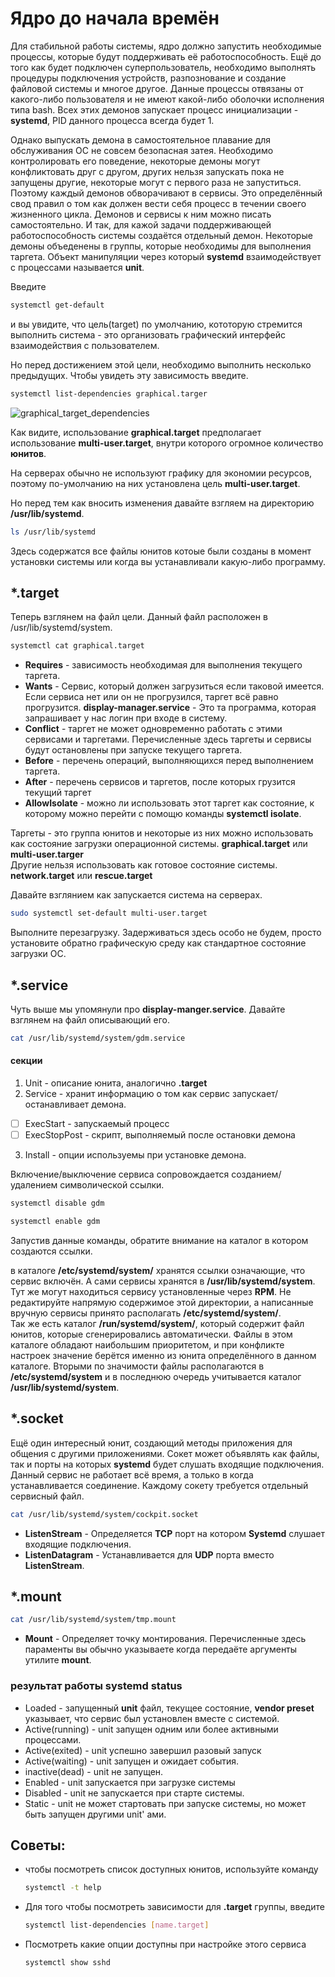 # Ядро до начала времён

Для стабильной работы системы, ядро должно запустить необходимые процессы, которые будут поддерживать её работоспособность. Ещё до того как будет подключен суперпользователь, необходимо выполнять процедуры подключения устройств, разпознование и создание файловой системы и многое другое. Данные процессы отвязаны от какого-либо пользователя и не имеют какой-либо оболочки исполнения типа bash. Всех этих демонов запускает процесс инициализации - **systemd**, PID данного процесса всегда будет 1. 

Однако выпускать демона в самостоятельное плавание для обслуживания ОС не совсем безопасная затея. Необходимо контролировать его поведение, некоторые демоны могут конфликтовать друг с другом, других нельзя запускать пока не запущены другие, некоторые могут с первого раза не запуститься. Поэтому каждый демонов обворачивают в сервисы. Это определённый свод правил о том как должен вести себя процесс в течении своего жизненного цикла. Демонов и сервисы к ним можно писать самостоятельно. И так, для кажой задачи поддерживающей работоспособность системы создаётся отдельный демон. Некоторые демоны объеденены в группы, которые необходимы для выполнения таргета. Объект манипуляции через который **systemd** взаимодействует с процессами называется **unit**.

Введите 

```bash
systemctl get-default
```

и вы увидите, что цель(target) по умолчанию, кототорую стремится выполнить система - это организовать графический интерфейс взаимодействия с пользователем. 

Но перед достижением этой цели, необходимо выполнить несколько предыдущих. Чтобы увидеть эту зависимость введите.

```bash
systemctl list-dependencies graphical.targer
```

![graphical_target_dependencies](/Users/egordmitriev/Dropbox/introducion_to_Linux/8_Systemd/images/graphical_target_dependencies.png)

Как видите, использование **graphical.target** предполагает использование **multi-user.target**, внутри которого огромное количество **юнитов**.

На серверах обычно не используют графику для экономии ресурсов, поэтому по-умолчанию на них установлена цель **multi-user.target**.

Но перед тем как вносить изменения давайте взгляем на директорию **/usr/lib/systemd**.

```bash
ls /usr/lib/systemd
```

Здесь содержатся все файлы юнитов котоые были созданы в момент установки системы или когда вы устанавливали какую-либо программу. 

## *.target

Теперь взглянем на файл цели. Данный файл расположен в /usr/lib/systemd/system.

```bash
systemctl cat graphical.target
```

- **Requires** - зависимость необходимая для выполнения текущего таргета.
- **Wants** - Сервис, который должен загрузиться если таковой имеется. Если сервиса нет или он не прогрузился, таргет всё равно прогрузится.  **display-manager.service** - Это та программа, которая запрашивает у нас логин при входе в систему.
- **Conflict** - таргет не может одновременно работать с этими сервисами и таргетами. Перечисленные здесь таргеты и сервисы будут остановлены при запуске текущего таргета.
- **Before** - перечень операций, выполняющихся перед выполнением таргета.
- **After** - перечень сервисов и таргетов, после которых грузится текущий таргет
- **AllowIsolate** - можно ли использовать этот таргет как состояние, к которому можно перейти с помощю команды **systemctl isolate**.

Таргеты - это группа юнитов и некоторые из них можно использовать как состояние загрузки операционной системы. **graphical.target** или **multi-user.targer**<br>Другие нельзя использовать как готовое состояние системы. **network.target** или **rescue.target**

Давайте взглянием как запускается система на серверах.

```bash
sudo systemctl set-default multi-user.target
```

Выполните перезагрузку. Задерживаться здесь особо не будем, просто установите обратно графическую среду как стандартное состояние загрузки ОС.

## *.service

Чуть выше мы упомянули про **display-manger.service**. Давайте взглянем на файл описывающий его.

```bash
cat /usr/lib/systemd/system/gdm.service
```

#### секции

1. Unit - описание юнита, аналогично **.target**
2. Service - хранит информацию о том как сервис запускает/останавливает демона.

  - [ ] ExecStart - запускаемый процесс
  - [ ] ExecStopPost - скрипт, выполняемый после остановки демона
3. Install - опции используемы при установке демона.

Включение/выключение сервиса сопровождается созданием/удалением символической ссылки.

```bash
systemctl disable gdm
```

```bash
systemctl enable gdm
```

Запустив данные команды, обратите внимание на каталог в котором создаются ссылки.

в каталоге **/etc/systemd/system/** хранятся ссылки означающие, что сервис включён. А сами сервисы хранятся в   **/usr/lib/systemd/system**. Тут же могут находиться сервису установленные через **RPM**. Не редактируйте напрямую содержимое этой директории, а написанные вручную сервисы принято располагать **/etc/systemd/system/**.<br> Так же есть каталог **/run/systemd/system/**, который содержит файл юнитов, которые сгенерировались автоматически. Файлы в этом каталоге обладают наибольшим приоритетом, и при конфликте настроек значение берётся именно из юнита определённого в данном каталоге. Вторыми по значимости файлы располагаются в **/etc/systemd/system** и в последнюю очередь учитывается каталог **/usr/lib/systemd/system**.



## *.socket

Ещё один интересный юнит, создающий методы приложения для общения с другими приложениями. Сокет может объявлять как файлы, так и порты на которых **systemd** будет слушать входящие подключения. Данный сервис не работает всё время, а только в когда устанавливается соединение. Каждому сокету требуется отдельный сервисный файл.

```bash
cat /usr/lib/systemd/system/cockpit.socket
```

- **ListenStream** - Определяется **TCP** порт на котором **Systemd** слушает входящие подключения. 
- **ListenDatagram** - Устанавливается для **UDP** порта вместо **ListenStream**.



## *.mount

```bash
cat /usr/lib/systemd/system/tmp.mount
```

- **Mount** - Определяет точку монтирования. Перечисленные здесь параменты вы обычно указываете когда передаёте аргументы утилите **mount**.

### результат работы systemd status

- Loaded - запущенный **unit** файл, текущее состояние, **vendor preset** указывает, что сервис был установлен вместе с системой.
- Active(running) - unit запущен одним или более активными процессами. 
- Active(exited) - unit успешно завершил разовый запуск
- Active(waiting) - unit запущен и ожидает события.
- inactive(dead) - unit не запущен.
- Enabled - unit запускается при загрузке системы
- Disabled - unit не запускается при старте системы.
- Static - unit не может стартовать при запуске системы, но может быть запущен другими unit' ами.



## Советы:

- чтобы посмотреть список доступных юнитов, используйте команду 

     ```bash
    systemctl -t help
    ```

- Для того чтобы посмотреть зависимости  для **.target** группы, введите

  ```bash
  systemctl list-dependencies [name.target]
  ```

- Посмотреть какие опции доступны при настройке этого сервиса

  ```bash
  systemctl show sshd
  ```

  


